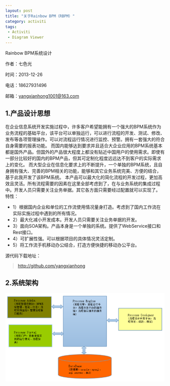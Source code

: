 ```yaml
---
layout: post
title: "关于Rainbow BPM（RBPM）"
category: activiti
tags: 
 - Activiti
 - Diagram Viewer
---
```

Rainbow BPM系统设计

作者：七色光 

时间：2013-12-26

电话：18627931496

邮箱：yangxianhong1001@163.com



## 1.产品设计思想
   在企业信息系统开发实施过程中，许多客户希望能拥有一个强大的BPM系统作为业务流程的基础平台，该平台可以单独运行，可以进行流程的开发、测试、修改、发布等各项管理操作。可以对流程运行情况进行监控、预警。拥有一套强大的符合自身需要的报表功能。
而国内能够达到要求并且适合大企业应用的BPM系统基本都是国外产品。但国外的产品很大程度上都没有贴近中国用户的使用需求。即使有一部分比较好的国内的BPM产品，但其可定制化程度远远达不到客户的实际需求上的变化。
而大型企业在信息化要求上的不断提升，一个单独的BPM系统，且自身拥有强大、完善的BPM相关的功能，能够和其它业务系统完美、方便的结合，基于此我开发了该BPM系统。
本产品可以最大化的简化流程的开发过程，更加高效且灵活。所有流程需要的因素在这里全部考虑到了，在与业务系统的集成过程中。开发人员只需要关注业务单据。其它各方面只需要经过配置就可以实现了。
特性：

* 1）根据国内企业和单位的工作流使用情况量身打造。考虑到了国内工作流在实际实施过程中遇到的所有情况。
* 2）最大化减小开发成本。开发人员只需要关注业务单据的开发。
* 3）面向SOA架构。产品本身是一个单独的系统。提供了WebService接口和Rest接口。
* 4）可扩展性强。可以根据项目的具体情况灵活定制。
* 5）将工作流手机移动办公结合，打造方便快捷的移动办公平台。

源代码下载地址：
> http://github.com/yangxianhong

## 2.系统架构

![](/files/2014/11/pic1.png)
